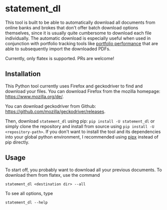 # statement_dl

This tool is built to be able to automatically download all documents from 
online banks and brokes that don't offer batch download options themselves, 
since it is usually quite cumbersome to download each file individually. The
automatic download is especially useful when used in conjunction with portfolio 
tracking tools like 
[portfolio performance](https://www.portfolio-performance.info/) that are able
to subsequently import the downloaded PDFs.

Currently, only flatex is supported. PRs are welcome!

## Installation

This Python tool currently uses Firefox and geckodriver to find and download
your files. You can download Firefox from the mozilla homepage: 
https://www.mozilla.org/de/.

You can download geckodriver from Github: 
https://github.com/mozilla/geckodriver/releases.

Then, download `statement_dl` using pip: `pip install -U statement_dl` or simply
clone the repository and install from source using 
`pip install -U <repository-path>`. If you don't want to install the tool and 
its dependencies into your global python environment, I recommended using 
[pipx](https://github.com/pipxproject/pipx) instead of pip directly.


## Usage

To start off, you probably want to download all your previous documents. To download
them from flatex, use the command 

`statement_dl <destination dir> --all`

To see all options, type

`statement_dl --help`


